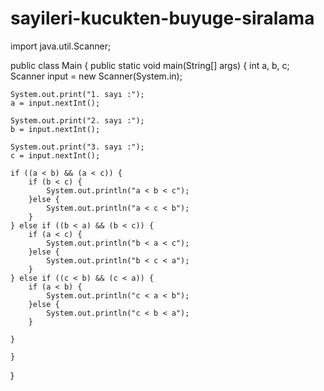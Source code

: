 # sayileri-kucukten-buyuge-siralama
import java.util.Scanner;

public class Main {
    public static void main(String[] args) {
    int a, b, c;
    Scanner input = new Scanner(System.in);

    System.out.print("1. sayı :");
    a = input.nextInt();

    System.out.print("2. sayı :");
    b = input.nextInt();

    System.out.print("3. sayı :");
    c = input.nextInt();

    if ((a < b) && (a < c)) {
        if (b < c) {
            System.out.println("a < b < c");
        }else {
            System.out.println("a < c < b");
        }
    } else if ((b < a) && (b < c)) {
        if (a < c) {
            System.out.println("b < a < c");
        }else {
            System.out.println("b < c < a");
        }
    } else if ((c < b) && (c < a)) {
        if (a < b) {
            System.out.println("c < a < b");
        }else {
            System.out.println("c < b < a");
        }

    }

    }
}
